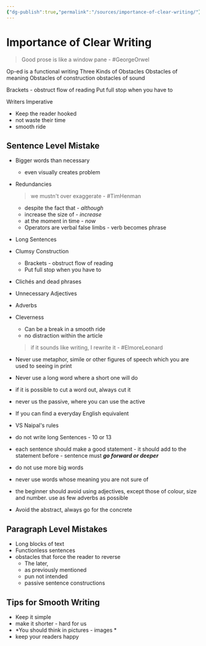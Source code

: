 ```yaml
---
{"dg-publish":true,"permalink":"/sources/importance-of-clear-writing/"}
---
```



# Importance of Clear Writing

> Good prose is like a window pane - #GeorgeOrwel 

Op-ed is a functional writing
Three Kinds of Obstacles
	Obstacles of meaning
	Obstacles of construction
	obstacles of sound

Brackets - obstruct flow of reading
Put full stop when you have to

Writers Imperative
 - Keep the reader hooked
 - not waste their time 
 - smooth ride 

## Sentence Level Mistake
 - Bigger words than necessary 
	 - even visually creates problem
 - Redundancies
	 > we mustn't over exaggerate - #TimHenman
	- despite the fact that - *although* 
	- increase the size of - *increase*
	- at the moment in time - *now*
	- Operators are verbal false limbs - verb becomes phrase
 - Long Sentences
 - Clumsy Construction
	 - Brackets - obstruct flow of reading
	 - Put full stop when you have to 
 - Clichés and dead phrases
 - Unnecessary Adjectives
 - Adverbs
 - Cleverness
	 - Can be a break in a smooth ride
	 - no distraction within the article
	> if it sounds like writing, I rewrite it - #ElmoreLeonard 
  
 - Never use metaphor, simile or other figures of speech which you are used to seeing in print
 - Never use a long word where a short one will do 
 - if it is possible to cut a word out, always cut it
 - never us the passive, where you can use the active
 - If you can find a everyday English equivalent
 - VS Naipal's rules 
 - do not write long Sentences - 10 or 13
 - each sentence should make a good statement - it should add to the statement before - sentence must ***go forward or deeper*** 
 - do not use more big words 
 - never use words whose meaning you are not sure of 
 - the beginner should avoid using adjectives, except those of colour, size and number. use as few adverbs as possible
 - Avoid the abstract, always go for the concrete

## Paragraph Level Mistakes
- Long blocks of text 
- Functionless sentences
- obstacles that force the reader to reverse 
	- The later,
	- as previously mentioned
	- pun not intended 
	- passive sentence constructions 

## Tips for Smooth Writing
- Keep it simple
- make it shorter - hard for us 
- *You should think in pictures - images *
- keep your readers happy 
